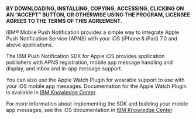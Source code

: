 **BY DOWNLOADING, INSTALLING, COPYING, ACCESSING, CLICKING ON AN “ACCEPT” BUTTON, OR OTHERWISE USING THE PROGRAM, LICENSEE AGREES TO THE TERMS OF THIS AGREEMENT.**

IBM® Mobile Push Notification provides a simple way to integrate Apple Push Notification Service (APNS) with your iOS (iPhone & iPad) 7.0 and above applications.

The IBM Push Notification SDK for Apple iOS provides application publishers with APNS registration, mobile app message handling and display, and inbox and in-app message support.

You can also use the Apple Watch Plugin for wearable support to use with your iOS mobile app messages. Documentation for the Apple Watch Plugin is available in [IBM Knowledge Center](http://www-01.ibm.com/support/knowledgecenter/SSMRK7_3.0.0/AppPush/Apple_iOS/applewatch.dita).

For more information about implementing the SDK and building your mobile app messages, see the iOS documentation in [IBM Knowledge Center](http://www-01.ibm.com/support/knowledgecenter/SSMRK7_3.0.0/AppPush/ios_container.dita).
